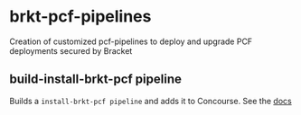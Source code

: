 # brkt-pcf-pipelines
Creation of customized pcf-pipelines to deploy and upgrade PCF deployments secured by Bracket

## build-install-brkt-pcf pipeline
Builds a `install-brkt-pcf pipeline` and adds it to Concourse.
See the [docs](https://github.com/olle-brkt/brkt-pcf-pipelines/blob/master/build-install-brkt-pcf-pipeline)

